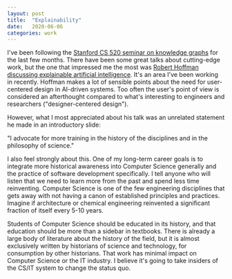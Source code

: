 ```yaml
---
layout: post
title:  "Explainability"
date:   2020-06-06
categories: work
---
```


I've been following the [Stanford CS 520 seminar on knowledge graphs](https://web.stanford.edu/class/cs520/) for the last few months. There have been some great talks about cutting-edge work, but the one that impressed me the most was [Robert Hoffman discussing explainable artificial intelligence](https://youtu.be/VRe5yOjmuEY?t=3734). It's an area I've been working in recently. Hoffman makes a lot of sensible points about the need for user-centered design in AI-driven systems. Too often the user's point of view is considered an afterthought compared to what's interesting to engineers and researchers ("designer-centered design").

However, what I most appreciated about his talk was an unrelated statement he made in an introductory slide:

"I advocate for more training in the history of the disciplines and in the philosophy of science."

I also feel strongly about this. One of my long-term career goals is to integrate more historical awareness into Computer Science generally and the practice of software development specifically. I tell anyone who will listen that we need to learn more from the past and spend less time reinventing. Computer Science is one of the few engineering disciplines that gets away with not having a canon of established principles and practices. Imagine if architecture or chemical engineering reinvented a significant fraction of itself every 5-10 years.

Students of Computer Science should be educated in its history, and that education should be more than a sidebar in textbooks. There is already a large body of literature about the history of the field, but it is almost exclusively written by historians of science and technology, for consumption by other historians. That work has minimal impact on Computer Science or the IT industry. I believe it's going to take insiders of the CS/IT system to change the status quo.